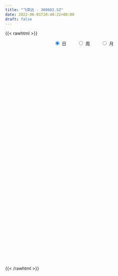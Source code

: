 ```yaml
---
title: "飞荣达 - 300602.SZ"
date: 2022-06-01T20:40:22+08:00
draft: false
---
```

{{< rawhtml >}}
    <div style="text-align: center">
        <label style="padding: 1rem;"><input style="margin-right: .5rem" type="radio" name="period" value="D" checked onclick="period_change(this)">日</label>
        <label style="padding: 1rem;"><input style="margin-right: .5rem" type="radio" name="period" value="W" onclick="period_change(this)">周</label>
        <label style="padding: 1rem;"><input style="margin-right: .5rem" type="radio" name="period" value="M" onclick="period_change(this)">月</label>
    </div>
    <div id="chart" style="height: 700px;"></div> 
    <script type="text/javascript">
        const D_v = [12163.83,15510.49,22374.39,21288.32,33472.02,22923.24,22531.49,23385.11,18857.16,24787.33,37560.45,29667.14,22875.44,29923.72,59036.32,107411.17,65971.83,49199.01,72402.9,63820.44,48132.73,58346.13,87713.61,74570.24,46627.33,47233.29,76511.9,68274.96,42152.0,29734.47,90235.53,52325.11,74909.91,71737.32,53692.53,89454.6,82999.44,70128.12,82932.8,76671.64,128337.2,69859.9,76411.61,77057.79,57858.09,58613.26,51332.08,49808.09,46899.88,45793.36,72059.13,73752.26,43437.01,44076.06,39594.69,49954.55,60777.17,39589.31,30119.14,132552.36,89344.09,71172.33,39719.49,59472.96,33284.31,30142.09,36192.27,33086.0,31376.14,27075.2,25172.56,51063.96,29864.08,27762.5,34712.27,28074.36,21659.79,16288.5,14810.62,25580.53,13539.36,19144.37,13453.94,22384.91,13872.18,12338.12,17317.07,16930.58,27273.68,17612.4,14999.75,13602.97,10582.17,10023.37,10838.29,8033.78,12469.64,11478.07,11330.23,14970.33,13919.63,13169.56,22792.06,17241.86,15470.06,14374.8,11474.23,23122.12,51324.54,52476.03,23750.39,34513.35,41014.98,35921.15,49503.62,35899.51,52638.27,62719.11,38860.93,50405.58,44027.87,45712.2,43504.07,49968.83,39463.47,58559.76,34672.0,41213.91,36116.51,36429.72,207423.02,483870.53,326930.86,217913.44,207919.31,121779.45,133017.97,72954.19,84678.48,87114.44,62141.41,48790.61,64713.52,87487.28,60130.18,98738.42,79768.82,63353.07,43526.27,67516.12,50343.92,30957.99,50880.41,44672.25,42493.52,32824.84,35396.21,22543.87,30956.36,69146.31,42294.83,38279.16,65878.35,33886.72,34530.91,45477.94,78256.29,38583.23,41018.15,22344.85,34333.88,23314.13,19759.82,22991.16,18315.34,26992.33,23897.97,19485.38,17350.42,15538.01,22890.79,26467.89,27438.45,25543.7,28009.68,49132.42,25856.28,29252.92,29533.15,20308.47,37035.63,22316.44,36026.1,33224.35,36959.47,25320.56,36049.79,33724.3,65488.84,42618.13,40450.64,28418.69,19964.38,23964.46,25752.86,22490.53,31458.15,21230.19,28283.71,22701.66,20971.42,24684.22,32926.93,38205.12,37173.81,65727.61,43337.62,29553.57,23477.74,26417.92,27205.21,26560.01,31064.36,39959.81,35935.37,61225.01,68766.11,61758.37,41785.37,53534.06,47735.64,45930.68,33247.16,46363.21,61539.28,42812.09,38380.18,44879.07,36545.09,58052.0,46374.6,53485.02,97768.26,125027.1,52988.34,70262.7,68399.06,42112.52,82853.47,69640.24]
const D_histogram = [0.0,-0.0076325926,-0.0056428051,0.0124719561,0.0454335693,0.0604317263,0.0797819294,0.0994766934,0.0874511109,0.0789492709,0.0729217834,0.0807202958,0.0780847657,0.056106035,0.0945034287,0.1385208584,0.1827994575,0.1791934171,0.2098106693,0.2323536149,0.22195918,0.187130177,0.1945448905,0.2097361026,0.1895983189,0.1243279926,0.1098506925,0.0670912486,-0.0040698216,-0.049087696,-0.0139827723,-0.0044953095,0.0382263,0.0809446436,0.1091117286,0.1813163047,0.2277847862,0.2845233853,0.2528170185,0.1310230478,0.2179496405,0.2264281276,0.2422122276,0.2560904517,0.1870526521,0.079448266,-0.0551654846,-0.1369844625,-0.1485643898,-0.1706955612,-0.1072697632,-0.1017889383,-0.0790753788,-0.0784799604,-0.1056399917,-0.1817172375,-0.2687363412,-0.3000035023,-0.3118725268,-0.1960165424,-0.1397486917,-0.1994036869,-0.2592121044,-0.2075387794,-0.2145856104,-0.1943991199,-0.1596729753,-0.1740878528,-0.2066637584,-0.2190878079,-0.2196449596,-0.3028554303,-0.3485797845,-0.3791043168,-0.3268000863,-0.2373409555,-0.1542695659,-0.0913303729,-0.0600552826,-0.0463001926,-0.0537144858,-0.0745244193,-0.0750281379,-0.1200428017,-0.1577757102,-0.1822251651,-0.1851646201,-0.2123365037,-0.1621673684,-0.16214739,-0.188085999,-0.191492272,-0.1571863421,-0.122381254,-0.1194413903,-0.0884926655,-0.0280075104,0.0191656613,0.0586694448,0.1186032267,0.1662319815,0.2058252359,0.2646407519,0.2711912522,0.2593378047,0.2136432309,0.1614096764,0.1782855064,0.2786682334,0.3431693098,0.3708062311,0.3992087409,0.3905926077,0.3832242275,0.3831706748,0.3651333925,0.3569974172,0.3789309334,0.3621766056,0.2880411171,0.2411586337,0.179442452,0.1278476667,0.1073462522,0.0841892553,0.094851373,0.0850922404,0.0781673505,0.0457621686,0.016849811,0.292185114,0.3940348549,0.4147333514,0.2644748314,-0.014380175,-0.1856021066,-0.2416723526,-0.3088696604,-0.352011206,-0.3495696145,-0.3695809558,-0.3781614476,-0.3954963635,-0.343756105,-0.2883021071,-0.1727816968,-0.0578217977,-0.0256890131,-0.0381620895,0.012130489,-0.0202397353,-0.0254589986,-0.0158816435,-0.0281283965,-0.0878095109,-0.1655965494,-0.2177298687,-0.2377912359,-0.2387096071,-0.1536469958,-0.1438847216,-0.1272580378,-0.0539417654,-0.0196515801,-0.0332729539,-0.1208068388,-0.2746925285,-0.3051199456,-0.3637274756,-0.3933386076,-0.4246627787,-0.4072256211,-0.3662316854,-0.3347614303,-0.2693038626,-0.2479026122,-0.2533955235,-0.2589252711,-0.2182875442,-0.1675764832,-0.1338878976,-0.1110531701,-0.0672474035,-0.0379675616,0.0298989514,0.0487637681,0.0913365711,0.1048476879,0.1017489653,0.0849791675,0.0424570746,0.0063479046,-0.0493904009,-0.0978048108,-0.1267425085,-0.1263505072,-0.0977351403,-0.1152485316,-0.1821917852,-0.1855711082,-0.1395752142,-0.0800411908,-0.0245328214,0.0166639478,0.064561846,0.072520364,0.0663503446,0.0674514642,0.0473714695,0.0692052341,0.0738877783,0.072511811,0.062778111,0.0303041727,0.0088228975,-0.0614601355,-0.0672474727,-0.0908657558,-0.0840097911,-0.0824717962,-0.0452308813,-0.0263899825,-0.0149039674,-0.0328467097,-0.0548176652,-0.1329199233,-0.1952200989,-0.1800873473,-0.1710489797,-0.1167748037,-0.0590628702,-0.0301667278,0.0021965666,0.0509858768,0.1035678123,0.1491526415,0.1812404726,0.2002207594,0.2216595258,0.2532209834,0.2774083226,0.3020934404,0.3487205249,0.303114897,0.2722370608,0.2343577338,0.1948179095,0.1756495069,0.1883611379,0.2078335224]
const D_fast = [0.0,-0.0095407407,-0.0089616545,0.0122710957,0.0565911012,0.0866971898,0.1259928753,0.1705568126,0.1803940079,0.1916294855,0.2038324439,0.2318110303,0.2486966915,0.2407444696,0.3027677205,0.3814153648,0.4713938283,0.5125861422,0.5956560616,0.676287411,0.7213827711,0.7333363124,0.7893872485,0.8570124862,0.8842742823,0.8500859541,0.8630713271,0.8370846954,0.7649061697,0.7076163714,0.739225602,0.7475892374,0.799867422,0.8628219264,0.9182669436,1.0358005958,1.1392152739,1.2670847194,1.2985826072,1.2095443984,1.3509584013,1.4160439203,1.4923810771,1.5702819142,1.5480072776,1.460264958,1.3118598363,1.1957947428,1.147073718,1.0822686563,1.1188770135,1.0989106038,1.1018553187,1.0828307469,1.0292607178,0.9077541625,0.7535509735,0.6472829369,0.5574457807,0.6242976295,0.6456283072,0.5361223903,0.4115109467,0.4112995769,0.3506063433,0.3221930538,0.3170009546,0.2590641138,0.1748222686,0.1076262672,0.0521578756,-0.1067664526,-0.239635753,-0.3649363645,-0.3943321556,-0.3642082636,-0.3197042655,-0.2795976657,-0.2633363961,-0.2611563542,-0.2819992689,-0.3214403072,-0.3407010603,-0.4157264245,-0.4929032606,-0.5629090067,-0.6121396168,-0.6923956263,-0.6827683331,-0.7232852021,-0.7962453109,-0.8475246519,-0.8525153076,-0.8483055329,-0.8752260168,-0.8664004583,-0.8129171808,-0.7609525939,-0.7067814491,-0.6171968605,-0.5280101104,-0.436960547,-0.311984843,-0.2376365297,-0.1846555261,-0.1769392921,-0.1888204275,-0.1273732209,0.0426765645,0.1929699683,0.3133084474,0.4415131425,0.5305451612,0.6189828378,0.7147219539,0.7879680197,0.8690813986,0.9857476483,1.0595374718,1.0574122626,1.0708194376,1.0539638689,1.0343310003,1.0406661488,1.0385564658,1.0729314267,1.0844453543,1.097062302,1.0760976621,1.0513977573,1.3997793389,1.6001377935,1.7245196279,1.6403798157,1.3579297655,1.1403073072,1.0238189732,0.8794042502,0.7482599032,0.6633090911,0.5509025107,0.4477816571,0.3315726503,0.2973738826,0.2807523536,0.3530773398,0.4535817894,0.4792923207,0.457278722,0.5106039227,0.4731737646,0.4615897516,0.4671966959,0.4479178438,0.3662843517,0.2470981758,0.1405323893,0.0610232131,0.0004274401,0.0470783025,0.0208693963,0.0056815707,0.0655124017,0.094889692,0.0729500797,-0.0447855149,-0.2673443367,-0.3740517403,-0.5235911392,-0.6515369231,-0.7890267888,-0.8733960365,-0.9239600221,-0.9761801245,-0.9780485225,-1.0186229252,-1.0874647173,-1.1577257827,-1.1716599419,-1.1628430017,-1.1626263905,-1.1675549555,-1.1405610398,-1.1207730882,-1.0454318375,-1.0143760787,-0.9489691329,-0.9092460941,-0.8869075755,-0.8824325814,-0.9143404056,-0.9488625994,-1.0169485051,-1.0898141178,-1.1504374426,-1.1816330682,-1.1774514862,-1.2237770105,-1.3362682103,-1.3860403104,-1.37493822,-1.3354144942,-1.2860393302,-1.240676574,-1.1766382144,-1.1505496053,-1.1401320387,-1.1221680529,-1.1304051803,-1.0912701071,-1.0681156184,-1.0513636329,-1.0454028052,-1.0703007003,-1.0895762511,-1.175224318,-1.1978235234,-1.2441582454,-1.2583047285,-1.2773846827,-1.251451488,-1.239208085,-1.2314480616,-1.2576024814,-1.2932778532,-1.4046100921,-1.5157152924,-1.5456043777,-1.579328255,-1.5542477799,-1.511301564,-1.4899471035,-1.4570346675,-1.3954988881,-1.3170249995,-1.2341520099,-1.1567540607,-1.0877185841,-1.0108649362,-0.9159982328,-0.8224588129,-0.722250335,-0.5884431193,-0.5582700229,-0.5210885939,-0.5003784874,-0.4912138344,-0.4664698603,-0.4066679448,-0.3352371797]
const D_slow = [0.0,-0.0019081481,-0.0033188494,-0.0002008604,0.0111575319,0.0262654635,0.0462109458,0.0710801192,0.0929428969,0.1126802147,0.1309106605,0.1510907345,0.1706119259,0.1846384346,0.2082642918,0.2428945064,0.2885943708,0.333392725,0.3858453924,0.4439337961,0.4994235911,0.5462061353,0.594842358,0.6472763836,0.6946759634,0.7257579615,0.7532206346,0.7699934468,0.7689759914,0.7567040674,0.7532083743,0.7520845469,0.7616411219,0.7818772828,0.809155215,0.8544842912,0.9114304877,0.982561334,1.0457655887,1.0785213506,1.1330087607,1.1896157927,1.2501688495,1.3141914625,1.3609546255,1.380816692,1.3670253209,1.3327792052,1.2956381078,1.2529642175,1.2261467767,1.2006995421,1.1809306974,1.1613107073,1.1349007094,1.0894714,1.0222873147,0.9472864392,0.8693183075,0.8203141719,0.7853769989,0.7355260772,0.6707230511,0.6188383563,0.5651919537,0.5165921737,0.4766739299,0.4331519667,0.3814860271,0.3267140751,0.2718028352,0.1960889776,0.1089440315,0.0141679523,-0.0675320693,-0.1268673081,-0.1654346996,-0.1882672928,-0.2032811135,-0.2148561616,-0.2282847831,-0.2469158879,-0.2656729224,-0.2956836228,-0.3351275504,-0.3806838416,-0.4269749967,-0.4800591226,-0.5206009647,-0.5611378122,-0.6081593119,-0.6560323799,-0.6953289655,-0.7259242789,-0.7557846265,-0.7779077929,-0.7849096705,-0.7801182551,-0.7654508939,-0.7358000873,-0.6942420919,-0.6427857829,-0.5766255949,-0.5088277819,-0.4439933307,-0.390582523,-0.3502301039,-0.3056587273,-0.2359916689,-0.1501993415,-0.0574977837,0.0423044015,0.1399525535,0.2357586103,0.331551279,0.4228346272,0.5120839815,0.6068167148,0.6973608662,0.7693711455,0.8296608039,0.8745214169,0.9064833336,0.9333198966,0.9543672105,0.9780800537,0.9993531138,1.0188949515,1.0303354936,1.0345479463,1.1075942248,1.2061029386,1.3097862764,1.3759049843,1.3723099405,1.3259094139,1.2654913257,1.1882739106,1.1002711091,1.0128787055,0.9204834666,0.8259431047,0.7270690138,0.6411299875,0.5690544608,0.5258590366,0.5114035871,0.5049813338,0.4954408115,0.4984734337,0.4934134999,0.4870487502,0.4830783394,0.4760462402,0.4540938625,0.4126947252,0.358262258,0.298814449,0.2391370472,0.2007252983,0.1647541179,0.1329396084,0.1194541671,0.1145412721,0.1062230336,0.0760213239,0.0073481918,-0.0689317946,-0.1598636635,-0.2581983154,-0.3643640101,-0.4661704154,-0.5577283367,-0.6414186943,-0.7087446599,-0.770720313,-0.8340691938,-0.8988005116,-0.9533723977,-0.9952665185,-1.0287384929,-1.0565017854,-1.0733136363,-1.0828055267,-1.0753307888,-1.0631398468,-1.040305704,-1.0140937821,-0.9886565407,-0.9674117489,-0.9567974802,-0.9552105041,-0.9675581043,-0.992009307,-1.0236949341,-1.0552825609,-1.079716346,-1.1085284789,-1.1540764252,-1.2004692022,-1.2353630058,-1.2553733035,-1.2615065088,-1.2573405219,-1.2412000604,-1.2230699694,-1.2064823832,-1.1896195172,-1.1777766498,-1.1604753413,-1.1420033967,-1.1238754439,-1.1081809162,-1.100604873,-1.0983991486,-1.1137641825,-1.1305760507,-1.1532924896,-1.1742949374,-1.1949128865,-1.2062206068,-1.2128181024,-1.2165440943,-1.2247557717,-1.238460188,-1.2716901688,-1.3204951935,-1.3655170304,-1.4082792753,-1.4374729762,-1.4522386938,-1.4597803757,-1.4592312341,-1.4464847649,-1.4205928118,-1.3833046514,-1.3379945333,-1.2879393434,-1.232524462,-1.1692192161,-1.0998671355,-1.0243437754,-0.9371636442,-0.8613849199,-0.7933256547,-0.7347362213,-0.6860317439,-0.6421193672,-0.5950290827,-0.5430707021]
const D_data = [['2021-05-21', 14.4214, 14.3018, 14.2918, 14.5609],['2021-05-24', 14.2619, 14.1822, 14.0725, 14.3416],['2021-05-25', 14.1323, 14.2818, 14.0725, 14.3616],['2021-05-26', 14.3217, 14.541, 14.2818, 14.7303],['2021-05-27', 14.5011, 14.8898, 14.4612, 15.1788],['2021-05-28', 14.9895, 14.84, 14.7403, 15.0891],['2021-05-31', 14.84, 15.0493, 14.84, 15.2087],['2021-06-01', 15.07, 15.24, 14.83, 15.31],['2021-06-02', 15.15, 14.95, 14.92, 15.29],['2021-06-03', 14.95, 15.02, 14.95, 15.47],['2021-06-04', 15.18, 15.09, 14.93, 15.36],['2021-06-07', 15.08, 15.35, 15.02, 15.38],['2021-06-08', 15.32, 15.32, 15.22, 15.48],['2021-06-09', 15.39, 15.09, 14.97, 15.39],['2021-06-10', 15.14, 15.98, 15.1, 16.0],['2021-06-11', 16.0, 16.4, 15.72, 17.35],['2021-06-15', 16.48, 16.81, 16.25, 17.05],['2021-06-16', 16.77, 16.51, 16.42, 17.13],['2021-06-17', 16.72, 17.22, 16.71, 17.27],['2021-06-18', 17.0, 17.5, 16.85, 17.58],['2021-06-21', 17.3, 17.37, 17.12, 17.7],['2021-06-22', 17.42, 17.18, 17.14, 18.13],['2021-06-23', 17.05, 17.87, 16.55, 18.08],['2021-06-24', 17.7, 18.28, 17.48, 18.58],['2021-06-25', 18.03, 18.08, 18.03, 18.67],['2021-06-28', 18.3, 17.51, 17.43, 18.3],['2021-06-29', 17.7, 18.13, 17.7, 18.87],['2021-06-30', 17.81, 17.8, 17.61, 18.47],['2021-07-01', 17.75, 17.27, 17.19, 17.9],['2021-07-02', 17.4, 17.37, 17.15, 17.6],['2021-07-05', 17.35, 18.43, 17.25, 18.73],['2021-07-06', 18.51, 18.33, 17.92, 18.56],['2021-07-07', 18.37, 19.01, 18.07, 19.3],['2021-07-08', 18.86, 19.4, 18.86, 19.47],['2021-07-09', 19.3, 19.6, 18.94, 19.75],['2021-07-12', 19.5, 20.66, 19.33, 21.0],['2021-07-13', 20.58, 20.95, 20.2, 21.47],['2021-07-14', 20.81, 21.7, 20.39, 22.0],['2021-07-15', 20.83, 21.02, 20.29, 21.69],['2021-07-16', 20.78, 19.78, 19.75, 21.05],['2021-07-19', 19.72, 22.6, 19.2, 23.26],['2021-07-20', 22.41, 22.22, 21.83, 22.46],['2021-07-21', 22.08, 22.74, 22.02, 23.18],['2021-07-22', 22.79, 23.18, 22.55, 23.54],['2021-07-23', 23.18, 22.36, 22.11, 23.53],['2021-07-26', 22.11, 21.7, 20.88, 22.58],['2021-07-27', 21.7, 20.91, 20.91, 22.25],['2021-07-28', 20.49, 21.1, 19.45, 21.22],['2021-07-29', 21.28, 21.8, 21.28, 22.36],['2021-07-30', 21.4, 21.63, 21.4, 22.26],['2021-08-02', 21.6, 22.88, 21.26, 23.0],['2021-08-03', 23.27, 22.43, 22.2, 23.98],['2021-08-04', 22.4, 22.82, 22.02, 22.97],['2021-08-05', 22.66, 22.71, 22.5, 23.5],['2021-08-06', 22.71, 22.38, 21.93, 22.71],['2021-08-09', 22.27, 21.53, 21.45, 22.54],['2021-08-10', 21.63, 20.92, 20.64, 21.81],['2021-08-11', 20.89, 21.21, 20.5, 21.33],['2021-08-12', 21.31, 21.22, 20.92, 21.74],['2021-08-13', 21.0, 23.02, 20.7, 24.98],['2021-08-16', 22.7, 22.72, 22.33, 23.95],['2021-08-17', 22.57, 21.23, 21.19, 22.72],['2021-08-18', 21.49, 20.82, 20.64, 21.55],['2021-08-19', 20.6, 22.1, 20.58, 22.5],['2021-08-20', 21.98, 21.4, 21.3, 22.08],['2021-08-23', 21.41, 21.69, 21.22, 21.87],['2021-08-24', 21.75, 21.95, 21.39, 22.39],['2021-08-25', 21.9, 21.32, 21.2, 22.15],['2021-08-26', 21.48, 20.87, 20.76, 21.55],['2021-08-27', 20.74, 20.88, 20.68, 21.19],['2021-08-30', 20.63, 20.86, 20.16, 21.18],['2021-08-31', 20.71, 19.42, 19.26, 20.9],['2021-09-01', 19.42, 19.3, 18.88, 19.72],['2021-09-02', 19.3, 19.0, 18.74, 19.3],['2021-09-03', 19.07, 19.81, 19.04, 20.49],['2021-09-06', 19.91, 20.42, 19.5, 20.58],['2021-09-07', 20.42, 20.63, 20.32, 20.96],['2021-09-08', 20.79, 20.65, 20.24, 20.79],['2021-09-09', 20.71, 20.42, 20.25, 20.75],['2021-09-10', 20.28, 20.25, 19.77, 20.62],['2021-09-13', 20.07, 19.93, 19.75, 20.32],['2021-09-14', 19.82, 19.6, 19.59, 20.49],['2021-09-15', 19.6, 19.7, 19.29, 19.96],['2021-09-16', 19.98, 18.9, 18.86, 19.98],['2021-09-17', 18.92, 18.61, 18.27, 19.08],['2021-09-22', 18.39, 18.42, 18.32, 18.95],['2021-09-23', 18.33, 18.41, 18.25, 18.69],['2021-09-24', 18.41, 17.8, 17.78, 18.58],['2021-09-27', 18.0, 18.61, 18.0, 19.13],['2021-09-28', 18.58, 17.91, 17.84, 18.58],['2021-09-29', 17.91, 17.29, 17.26, 18.0],['2021-09-30', 17.5, 17.25, 17.2, 17.6],['2021-10-08', 17.63, 17.57, 17.52, 18.07],['2021-10-11', 17.68, 17.55, 17.49, 17.79],['2021-10-12', 17.6, 17.05, 16.92, 17.6],['2021-10-13', 17.05, 17.3, 16.95, 17.48],['2021-10-14', 17.36, 17.76, 17.23, 18.38],['2021-10-15', 18.0, 17.77, 17.5, 18.0],['2021-10-18', 17.7, 17.83, 17.26, 17.83],['2021-10-19', 17.83, 18.32, 17.8, 18.51],['2021-10-20', 18.26, 18.47, 18.0, 18.72],['2021-10-21', 18.47, 18.66, 18.21, 19.0],['2021-10-22', 18.55, 19.27, 18.34, 19.3],['2021-10-25', 19.3, 18.93, 18.62, 19.37],['2021-10-26', 18.86, 18.83, 18.71, 19.15],['2021-10-27', 18.81, 18.38, 18.25, 18.83],['2021-10-28', 18.38, 18.13, 18.03, 18.64],['2021-10-29', 18.26, 18.99, 18.25, 19.09],['2021-11-01', 18.98, 20.5, 18.75, 20.95],['2021-11-02', 20.11, 20.72, 20.11, 21.2],['2021-11-03', 20.6, 20.78, 20.44, 21.09],['2021-11-04', 20.77, 21.25, 20.77, 21.38],['2021-11-05', 21.25, 21.17, 20.99, 21.75],['2021-11-08', 21.06, 21.48, 21.06, 21.65],['2021-11-09', 21.59, 21.9, 21.5, 22.05],['2021-11-10', 22.0, 21.98, 21.73, 22.25],['2021-11-11', 21.98, 22.39, 21.89, 22.96],['2021-11-12', 22.44, 23.18, 22.38, 23.45],['2021-11-15', 23.37, 23.1, 22.7, 23.41],['2021-11-16', 23.16, 22.5, 22.37, 23.29],['2021-11-17', 22.46, 22.84, 22.31, 22.88],['2021-11-18', 23.01, 22.65, 22.64, 23.63],['2021-11-19', 22.65, 22.72, 22.61, 23.3],['2021-11-22', 22.83, 23.14, 22.69, 23.39],['2021-11-23', 23.23, 23.2, 23.01, 23.57],['2021-11-24', 23.18, 23.8, 23.04, 24.13],['2021-11-25', 23.73, 23.76, 23.55, 23.99],['2021-11-26', 23.74, 23.96, 23.45, 24.34],['2021-11-29', 23.45, 23.73, 23.3, 23.88],['2021-11-30', 23.86, 23.78, 23.65, 24.34],['2021-12-01', 28.54, 28.54, 28.03, 28.54],['2021-12-02', 28.8, 27.83, 27.0, 31.43],['2021-12-03', 27.33, 27.65, 25.99, 29.8],['2021-12-06', 27.1, 25.62, 25.58, 27.31],['2021-12-07', 25.91, 23.14, 23.06, 26.19],['2021-12-08', 23.1, 23.38, 22.94, 23.97],['2021-12-09', 23.57, 24.22, 23.15, 24.77],['2021-12-10', 23.85, 23.7, 23.68, 24.56],['2021-12-13', 23.52, 23.6, 22.76, 23.77],['2021-12-14', 23.37, 23.93, 23.14, 24.35],['2021-12-15', 23.69, 23.45, 23.4, 24.08],['2021-12-16', 23.4, 23.34, 23.13, 23.78],['2021-12-17', 23.22, 22.96, 22.67, 23.26],['2021-12-20', 22.97, 23.72, 22.75, 23.9],['2021-12-21', 23.5, 23.89, 23.13, 24.19],['2021-12-22', 23.7, 25.0, 23.7, 25.5],['2021-12-23', 25.32, 25.6, 24.78, 26.03],['2021-12-24', 25.75, 25.0, 24.81, 25.97],['2021-12-27', 24.8, 24.54, 24.4, 25.35],['2021-12-28', 24.76, 25.49, 24.68, 26.13],['2021-12-29', 25.38, 24.57, 24.45, 25.61],['2021-12-30', 24.57, 24.86, 24.45, 25.2],['2021-12-31', 24.73, 25.11, 24.53, 25.5],['2022-01-04', 25.03, 24.88, 24.33, 25.11],['2022-01-05', 24.92, 24.11, 23.76, 24.92],['2022-01-06', 24.3, 23.47, 23.35, 24.3],['2022-01-07', 23.61, 23.34, 23.18, 23.92],['2022-01-10', 23.28, 23.41, 22.95, 23.76],['2022-01-11', 23.58, 23.44, 23.24, 24.18],['2022-01-12', 23.44, 24.62, 23.44, 25.5],['2022-01-13', 24.7, 23.84, 23.76, 24.7],['2022-01-14', 23.84, 23.91, 23.5, 24.34],['2022-01-17', 23.84, 24.81, 23.6, 25.21],['2022-01-18', 24.75, 24.6, 24.4, 25.09],['2022-01-19', 24.4, 24.05, 23.91, 24.74],['2022-01-20', 24.2, 22.8, 22.5, 24.3],['2022-01-21', 21.26, 21.16, 21.0, 22.31],['2022-01-24', 21.1, 21.97, 20.87, 22.45],['2022-01-25', 21.9, 21.09, 21.03, 22.7],['2022-01-26', 21.13, 20.88, 20.6, 21.53],['2022-01-27', 20.99, 20.32, 20.18, 21.13],['2022-01-28', 20.9, 20.5, 20.21, 21.02],['2022-02-07', 21.0, 20.57, 20.42, 21.12],['2022-02-08', 20.94, 20.28, 19.96, 20.94],['2022-02-09', 20.23, 20.63, 20.0, 20.75],['2022-02-10', 20.63, 20.0, 19.9, 20.65],['2022-02-11', 20.0, 19.39, 19.24, 20.16],['2022-02-14', 19.0, 19.03, 18.83, 19.55],['2022-02-15', 19.03, 19.38, 19.02, 19.79],['2022-02-16', 19.42, 19.46, 19.25, 19.69],['2022-02-17', 19.54, 19.21, 19.1, 19.88],['2022-02-18', 19.08, 18.98, 18.85, 19.5],['2022-02-21', 19.2, 19.2, 18.98, 19.75],['2022-02-22', 19.2, 19.02, 18.72, 19.33],['2022-02-23', 19.01, 19.61, 18.95, 19.72],['2022-02-24', 19.61, 19.11, 18.8, 20.05],['2022-02-25', 19.4, 19.48, 19.11, 19.88],['2022-02-28', 19.46, 19.2, 19.05, 19.54],['2022-03-01', 19.2, 18.96, 18.76, 19.36],['2022-03-02', 18.9, 18.67, 18.55, 18.95],['2022-03-03', 18.69, 18.1, 18.0, 18.92],['2022-03-04', 18.05, 17.85, 17.7, 18.38],['2022-03-07', 17.83, 17.2, 17.0, 17.83],['2022-03-08', 17.32, 16.81, 16.66, 17.34],['2022-03-09', 17.0, 16.61, 15.88, 17.24],['2022-03-10', 16.99, 16.65, 16.6, 17.27],['2022-03-11', 16.31, 16.84, 16.19, 17.0],['2022-03-14', 16.68, 16.05, 16.0, 16.78],['2022-03-15', 16.39, 14.92, 14.88, 16.44],['2022-03-16', 15.28, 15.21, 14.39, 15.37],['2022-03-17', 15.25, 15.64, 15.25, 16.05],['2022-03-18', 15.71, 15.83, 15.33, 15.92],['2022-03-21', 15.82, 15.87, 15.61, 16.04],['2022-03-22', 15.86, 15.77, 15.54, 15.99],['2022-03-23', 15.78, 15.95, 15.7, 16.23],['2022-03-24', 15.88, 15.48, 15.41, 15.88],['2022-03-25', 15.5, 15.19, 15.14, 15.7],['2022-03-28', 15.3, 15.15, 14.74, 15.31],['2022-03-29', 15.15, 14.71, 14.63, 15.21],['2022-03-30', 14.8, 15.12, 14.72, 15.15],['2022-03-31', 15.02, 14.87, 14.78, 15.11],['2022-04-01', 14.72, 14.7, 14.51, 14.84],['2022-04-06', 14.7, 14.46, 14.39, 14.8],['2022-04-07', 14.62, 13.94, 13.92, 14.76],['2022-04-08', 14.04, 13.79, 13.49, 14.06],['2022-04-11', 13.81, 12.75, 12.59, 13.81],['2022-04-12', 12.89, 13.14, 12.49, 13.15],['2022-04-13', 13.0, 12.61, 12.6, 13.06],['2022-04-14', 12.82, 12.71, 12.6, 12.89],['2022-04-15', 12.76, 12.43, 12.3, 12.76],['2022-04-18', 12.49, 12.76, 12.17, 12.85],['2022-04-19', 12.78, 12.48, 12.38, 13.01],['2022-04-20', 12.55, 12.28, 12.2, 12.77],['2022-04-21', 12.28, 11.7, 11.64, 12.41],['2022-04-22', 11.69, 11.33, 11.3, 11.69],['2022-04-25', 11.17, 10.1, 10.04, 11.22],['2022-04-26', 10.1, 9.6, 9.58, 10.45],['2022-04-27', 9.59, 10.1, 9.3, 10.12],['2022-04-28', 9.91, 9.75, 9.61, 10.09],['2022-04-29', 9.93, 10.17, 9.72, 10.26],['2022-05-05', 10.22, 10.24, 9.99, 10.48],['2022-05-06', 10.03, 9.87, 9.76, 10.08],['2022-05-09', 9.92, 9.86, 9.82, 10.27],['2022-05-10', 9.89, 10.1, 9.68, 10.2],['2022-05-11', 10.19, 10.28, 10.01, 10.69],['2022-05-12', 10.17, 10.36, 10.17, 10.53],['2022-05-13', 10.38, 10.34, 10.15, 10.5],['2022-05-16', 10.54, 10.28, 10.21, 10.73],['2022-05-17', 10.28, 10.41, 10.16, 10.45],['2022-05-18', 10.5, 10.7, 10.41, 10.81],['2022-05-19', 10.65, 10.81, 10.5, 10.85],['2022-05-20', 10.81, 11.03, 10.7, 11.11],['2022-05-23', 11.02, 11.62, 11.0, 11.66],['2022-05-24', 11.63, 10.6, 10.53, 11.65],['2022-05-25', 10.45, 10.69, 10.34, 10.72],['2022-05-26', 10.67, 10.51, 10.0, 10.67],['2022-05-27', 10.62, 10.35, 10.25, 11.08],['2022-05-30', 10.49, 10.5, 10.2, 10.52],['2022-05-31', 10.46, 10.94, 10.18, 11.03],['2022-06-01', 10.9, 11.19, 10.8, 11.42]]
const W_v = [31063.27,28635.82,13206.61,9457.09,44697.37,30227.46,75031.92,57691.34,43190.27,31859.53,24466.56,34135.1,31228.38,28862.14,26290.72,46571.54,34093.49,24589.91,13098.82,13078.5,16683.84,22063.14,10171.61,8059.21,19193.34,10277.76,24992.13,14482.17,11661.94,5430.8,6530.22,29879.82,26473.47,48622.57,58541.1,44023.86,29553.43,38634.73,40796.28,32944.73,16150.02,20345.93,32624.3,51333.97,45824.23,95282.62,101457.26,83807.18,65675.0,65724.38,118543.0,434501.1,228508.4,165479.45,182045.56,163636.14,177412.26,120332.05,139951.55,133075.6,112968.09,84395.06,134370.04,124745.99,124342.76,91083.26,160668.23,137756.8,127392.0,97562.71,231295.89,137373.28,108105.81,247629.01,101305.25,155818.62,104902.76,182109.53,143328.41,199410.03,245566.26,262718.0599999999,263416.99,254189.29,219944.75,178528.53,146735.79,99161.42,144754.2,108908.51,89485.26,185676.52,250990.83,282641.84,167253.37,326348.5,497984.55,318282.87,362185.44,306793.71,310296.0,388595.3799999999,384646.28,442810.55,433498.3099999999,833446.8,878136.4,647575.4300000001,677720.1499999999,386692.98,375198.3099999999,504826.9299999999,72877.41,329101.26,376377.4400000001,216888.98,271401.55,351588.65,403080.04,502161.9,266040.61,313341.94,371829.88,352399.11,189239.53,157709.14,316946.4,291000.03,341044.52,286448.61,392853.05,460070.82,691072.6800000001,464216.01,376843.86,314147.41,197294.6,180467.21,157651.23,161268.78,150818.07,160781.65,158315.88,164917.42,285277.59,146623.12,279620.71,458075.43,462035.65,277186.11,518742.17,529702.26,735059.53,334920.47,244906.91,268488.62,219192.79,225276.15,303639.75,239887.31,255320.19,157207.98,120086.52,69146.91,30785.85,146418.41,117934.02,268154.17,285545.24,220714.55,120198.03,168238.95,150241.91,297474.89,188316.54,196955.14,192939.3,212058.68,222966.78,192345.32,164671.72,161302.93,101015.01,71208.27,184277.8,121888.02,100943.33,101810.29,72753.79,99193.09,81449.59,68603.66,128984.42,224414.81,32053.26,137590.87,76222.09,115568.46,127121.54,248913.79,251394.18,315390.04,263906.62,342900.4,402186.6,409524.59,252446.67,272919.15,312992.53,292993.1799999999,157871.7,168575.37,106413.8,82394.76,46585.77,73488.8,10582.17,52843.15,76181.81,81683.07,203079.29,236681.66,222510.65,223877.97,1090770.6400000001,753584.3599999999,347438.46,389477.77,243224.71,155386.82,203220.53,258030.21,159594.24,111956.62,101732.49,155980.53,138446.61,167580.27,210700.6,123630.38,117871.2,108305.86,188514.46,160724.76,287068.92,93666.32,222341.92,239335.78,414445.46,194606.23]
const W_histogram = [0.0,0.037205698,0.0367348836,0.0359537626,0.102768944,0.1888722508,0.3169078339,0.4819222198,0.5185371017,0.5144195781,0.4925390275,0.5123329641,0.5196471068,0.4690890769,0.4004891056,0.3047314735,0.1891551231,0.0771292077,-0.0261704706,-0.145922848,-0.2704557718,-0.396615903,-0.4608017507,-0.4693796116,-0.4088072348,-0.4070620764,-0.4308799074,-0.4792363871,-0.4982410558,-0.4685157041,-0.3366110061,-0.2112783349,-0.0426998073,0.1402176472,0.2428376334,0.2945628024,0.3695706689,0.328810536,0.1730976342,0.0837821972,0.0522595252,0.0161888699,-0.0160473904,0.0309339903,-0.0369606506,0.0315194811,0.0217475329,-0.1044021127,-0.1715487333,-0.2532153474,-0.181482191,0.0290520057,0.0948827211,0.1344168062,0.282871976,0.3380967353,0.4353330523,0.4306776542,0.3310182102,0.2661371967,0.1803791336,0.082129373,-0.0816748076,-0.1556535625,-0.1696346946,-0.1473160046,-0.0594920445,-0.0055719244,-0.0886987485,-0.1337229949,-0.2474289745,-0.318569507,-0.4172238864,-0.3911394243,-0.3850071486,-0.3278683463,-0.3252150808,-0.2770145394,-0.2161564413,-0.1244970935,0.0236387801,0.156308627,0.234857283,0.4004559587,0.5351621671,0.4880727435,0.4400360498,0.3221725951,0.2956521093,0.1755522172,0.076205849,-0.0839834146,-0.1915984554,-0.3851826,-0.4630440909,-0.4555522184,-0.3744972369,-0.2673160157,-0.1706198913,-0.0778877384,-0.0076974522,0.0794954722,0.2077823974,0.3020419003,0.3216084082,0.5425993909,0.9093862448,0.9526402913,1.2906995677,1.3725641438,1.4069762026,1.2241932853,0.9767922377,0.9730977338,0.7151873334,0.5339506202,0.35281911,0.3450941786,0.264031329,0.1127418964,-0.165102967,-0.3499673372,-0.5105584688,-0.6220836286,-0.7473726527,-0.7747125998,-0.6371332818,-0.5556761135,-0.4448350816,-0.5064657219,-0.3267382755,-0.0545762288,0.1958448818,0.381042772,0.3731909077,0.1168775493,-0.1505259086,-0.3263696445,-0.4931227841,-0.5828243931,-0.6088899173,-0.4321202953,-0.3039758947,-0.2511729896,-0.5269202956,-0.6608141536,-0.7138709266,-0.6731531694,-0.5004799921,-0.3312385245,-0.1442872799,0.2134860669,0.0414903083,-0.1438809301,-0.1501388639,-0.2234531393,-0.2250546226,-0.2822364897,-0.2809312598,-0.3320785365,-0.498530596,-0.513047128,-0.6040381958,-0.6401443965,-0.5608957813,-0.4910868198,-0.4787147221,-0.6278318121,-0.613871983,-0.5682710173,-0.5560786867,-0.533673979,-0.4577609649,-0.4040361084,-0.4227200928,-0.4492289877,-0.3605618525,-0.2455037749,-0.1308316183,-0.0443740628,-0.1422181941,-0.2890713979,-0.2731950289,-0.1529925719,-0.0522189235,0.0649282922,0.0550186801,0.0421923151,0.0325684734,0.0520898711,0.0970140239,0.1311098875,0.2205714622,0.0953061602,0.0186232051,0.0278817432,0.0166846289,0.0625403799,0.1232171343,0.2573685177,0.4165516335,0.5489449218,0.5740306474,0.716858636,0.7935378383,0.9760903721,1.001971379,1.0204634299,1.0240090568,0.8714388432,0.6972294726,0.4819005987,0.3473530355,0.1369584098,-0.0572899461,-0.2145121453,-0.2842749351,-0.3025729804,-0.2040021191,-0.1504778182,0.0293407614,0.2679758848,0.3727260299,0.4957089992,0.7788964342,0.6583095574,0.4943204079,0.488010586,0.4565815172,0.2900379053,0.1962098849,-0.0594446375,-0.2696126399,-0.4683566659,-0.6037820303,-0.6329710474,-0.7285319986,-0.8194567058,-0.9008413742,-0.946314477,-0.9551656392,-0.9652252892,-1.0020330574,-1.0348000753,-1.0647872691,-1.0341500884,-0.9156241373,-0.7320977553,-0.6032127192,-0.4169544939]
const W_fast = [0.0,0.0465071225,0.0552200291,0.0634273487,0.1559347661,0.2892561356,0.4965186772,0.782013618,0.9482627754,1.0727501463,1.1740043525,1.3218815301,1.4591074495,1.5258216889,1.557343994,1.5377692302,1.4694816606,1.3767380472,1.2668957512,1.1106626618,0.9185157951,0.6932016881,0.5138154027,0.3878926389,0.346263207,0.2462428463,0.1147050384,-0.053460538,-0.1970254707,-0.284429045,-0.2366770985,-0.1641640111,-0.0062604353,0.211711431,0.3750408256,0.5004066952,0.6678072289,0.70924973,0.5968112367,0.528441349,0.5099835583,0.4779601205,0.4417120126,0.4964268909,0.4192920874,0.4956520893,0.4913170243,0.3390668506,0.2290330467,0.0840625958,0.1104252044,0.3282224025,0.4177737982,0.4909120848,0.7100852486,0.8498341918,1.0559037718,1.1589177873,1.1420128959,1.1436661815,1.1030029019,1.0252854844,0.841062602,0.7281704565,0.6717806507,0.6572703395,0.7302212885,0.7827484276,0.6774469163,0.5989919212,0.423428698,0.2726457887,0.0696854377,-0.0020149563,-0.0921344677,-0.116962752,-0.1956132568,-0.2166663501,-0.2098473623,-0.149312288,0.0047332807,0.1764802843,0.313743261,0.5794559265,0.8479526766,0.9228814389,0.9848537577,0.9475334518,0.9949259933,0.9187141555,0.8384192495,0.6572341322,0.5017194776,0.211839683,0.0182171694,-0.0881790127,-0.1007483404,-0.0603961232,-0.0063549715,0.0669052467,0.1351711698,0.2422379623,0.4224704868,0.5922404649,0.6922090748,1.0488499052,1.6429833203,1.9243974396,2.5851316079,3.01013722,3.3962933295,3.5195587335,3.5163557453,3.7559356749,3.6768221078,3.6290730497,3.536146317,3.6146949302,3.5996399128,3.4765359544,3.1574153493,2.8850591447,2.5968283959,2.3297823289,2.0176501416,1.7966320446,1.7749280421,1.7174661821,1.7170984436,1.5288513728,1.6268942503,1.8854122399,2.1847945708,2.4652531541,2.5506990167,2.3236050457,2.0185701106,1.7611339636,1.471100128,1.2356924206,1.0574044172,1.1261439653,1.1782943922,1.1683040499,0.76082667,0.4617292736,0.230204769,0.1026342339,0.1501874131,0.2366192496,0.3874986742,0.7986435377,0.6370203563,0.4156788852,0.3718862355,0.2427086753,0.1848435364,0.0571025468,-0.0118250382,-0.1459919491,-0.4370766576,-0.5798549716,-0.8218555883,-1.0179978881,-1.0789732183,-1.1319359617,-1.2392425446,-1.5453175876,-1.6848257543,-1.7812925429,-1.9081198839,-2.0191336709,-2.0576608982,-2.1049450688,-2.2293090763,-2.3681252181,-2.3695985461,-2.3159164122,-2.2339521602,-2.1585881204,-2.2919868002,-2.5111078535,-2.5635302417,-2.4815759277,-2.3938570102,-2.2604777214,-2.2566326635,-2.2589109497,-2.260392673,-2.2278488076,-2.1586711488,-2.0917978133,-1.9471933731,-2.0486321351,-2.1206592889,-2.104430315,-2.111456272,-2.0499654261,-1.9584843881,-1.7599908753,-1.496669851,-1.2270403323,-1.0584469449,-0.7364042972,-0.4613406354,-0.0347655086,0.2416083431,0.5152162514,0.7747641426,0.8400536397,0.8401516373,0.745297913,0.6975886087,0.5214335855,0.312862743,0.1020125076,-0.038819016,-0.1327603064,-0.0851899749,-0.0692851286,0.1178686414,0.4234977359,0.6214293885,0.8683396076,1.3462511512,1.3902416638,1.3498326162,1.4655254408,1.5482417514,1.4542076158,1.4094320666,1.1389163849,0.8613452224,0.54551203,0.259141158,0.0717093791,-0.2059845717,-0.5017734555,-0.8083684674,-1.0904201894,-1.3380627615,-1.5894287337,-1.8767447663,-2.1682118031,-2.4643958142,-2.6922961555,-2.8026762388,-2.8021742956,-2.8240924393,-2.7420728375]
const W_slow = [0.0,0.0093014245,0.0184851454,0.0274735861,0.0531658221,0.1003838848,0.1796108433,0.3000913982,0.4297256736,0.5583305682,0.681465325,0.809548566,0.9394603427,1.056732612,1.1568548884,1.2330377567,1.2803265375,1.2996088394,1.2930662218,1.2565855098,1.1889715669,1.0898175911,0.9746171534,0.8572722505,0.7550704418,0.6533049227,0.5455849459,0.4257758491,0.3012155851,0.1840866591,0.0999339076,0.0471143239,0.036439372,0.0714937838,0.1322031922,0.2058438928,0.29823656,0.380439194,0.4237136025,0.4446591518,0.4577240331,0.4617712506,0.457759403,0.4654929006,0.456252738,0.4641326082,0.4695694915,0.4434689633,0.40058178,0.3372779431,0.2919073954,0.2991703968,0.3228910771,0.3564952786,0.4272132726,0.5117374565,0.6205707195,0.7282401331,0.8109946856,0.8775289848,0.9226237682,0.9431561115,0.9227374096,0.883824019,0.8414153453,0.8045863441,0.789713333,0.7883203519,0.7661456648,0.7327149161,0.6708576725,0.5912152957,0.4869093241,0.389124468,0.2928726809,0.2109055943,0.1296018241,0.0603481892,0.0063090789,-0.0248151945,-0.0189054994,0.0201716573,0.0788859781,0.1789999677,0.3127905095,0.4348086954,0.5448177078,0.6253608566,0.699273884,0.7431619383,0.7622134005,0.7412175468,0.693317933,0.597022283,0.4812612603,0.3673732057,0.2737488965,0.2069198925,0.1642649197,0.1447929851,0.142868622,0.1627424901,0.2146880894,0.2901985645,0.3706006666,0.5062505143,0.7335970755,0.9717571483,1.2944320402,1.6375730762,1.9893171269,2.2953654482,2.5395635076,2.7828379411,2.9616347744,3.0951224295,3.183327207,3.2696007516,3.3356085838,3.363794058,3.3225183162,3.2350264819,3.1073868647,2.9518659575,2.7650227944,2.5713446444,2.4120613239,2.2731422956,2.1619335252,2.0353170947,1.9536325258,1.9399884686,1.9889496891,2.0842103821,2.177508109,2.2067274963,2.1690960192,2.0875036081,1.964222912,1.8185168138,1.6662943344,1.5582642606,1.4822702869,1.4194770395,1.2877469656,1.1225434272,0.9440756956,0.7757874032,0.6506674052,0.5678577741,0.5317859541,0.5851574708,0.5955300479,0.5595598154,0.5220250994,0.4661618146,0.4098981589,0.3393390365,0.2691062216,0.1860865874,0.0614539384,-0.0668078436,-0.2178173925,-0.3778534916,-0.518077437,-0.6408491419,-0.7605278225,-0.9174857755,-1.0709537712,-1.2130215256,-1.3520411972,-1.485459692,-1.5998999332,-1.7009089603,-1.8065889835,-1.9188962304,-2.0090366936,-2.0704126373,-2.1031205419,-2.1142140576,-2.1497686061,-2.2220364556,-2.2903352128,-2.3285833558,-2.3416380867,-2.3254060136,-2.3116513436,-2.3011032648,-2.2929611465,-2.2799386787,-2.2556851727,-2.2229077008,-2.1677648353,-2.1439382952,-2.139282494,-2.1323120582,-2.1281409009,-2.112505806,-2.0817015224,-2.017359393,-1.9132214846,-1.7759852541,-1.6324775923,-1.4532629333,-1.2548784737,-1.0108558807,-0.7603630359,-0.5052471785,-0.2492449143,-0.0313852035,0.1429221647,0.2633973143,0.3502355732,0.3844751757,0.3701526891,0.3165246528,0.2454559191,0.169812674,0.1188121442,0.0811926896,0.08852788,0.1555218512,0.2487033586,0.3726306084,0.567354717,0.7319321064,0.8555122083,0.9775148548,1.0916602341,1.1641697104,1.2132221817,1.1983610223,1.1309578623,1.0138686959,0.8629231883,0.7046804264,0.5225474268,0.3176832504,0.0924729068,-0.1441057124,-0.3828971222,-0.6242034445,-0.8747117089,-1.1334117277,-1.399608545,-1.6581460671,-1.8870521014,-2.0700765403,-2.2208797201,-2.3251183436]
const W_data = [['2017-07-21', 9.4728, 8.572, 8.5384, 9.5444],['2017-07-28', 8.572, 9.155, 8.4394, 9.3339],['2017-08-04', 9.0792, 8.8141, 8.5868, 9.2329],['2017-08-11', 8.7404, 8.8393, 8.6541, 9.0077],['2017-08-18', 8.8814, 9.9274, 8.8814, 10.502],['2017-08-25', 10.0179, 10.7124, 9.8895, 10.8408],['2017-09-01', 10.7124, 12.0425, 10.6598, 12.1036],['2017-09-08', 12.2109, 13.6567, 11.6384, 13.9598],['2017-09-15', 13.722, 13.0485, 12.8591, 13.8588],['2017-09-22', 13.0569, 13.1117, 12.6276, 13.4273],['2017-09-29', 13.0548, 13.3116, 12.3435, 13.44],['2017-10-13', 13.5452, 14.3386, 13.1327, 14.5217],['2017-10-20', 14.2481, 14.7953, 13.6799, 15.1047],['2017-10-27', 14.6817, 14.4923, 14.3134, 15.6666],['2017-11-03', 14.5512, 14.4502, 14.4207, 15.2773],['2017-11-10', 14.5954, 14.1177, 13.4694, 14.8122],['2017-11-17', 14.0461, 13.6736, 13.3874, 14.4754],['2017-11-24', 13.3074, 13.3916, 12.8928, 14.0629],['2017-12-01', 13.381, 13.1222, 12.7918, 13.3895],['2017-12-08', 13.0654, 12.4235, 11.6216, 13.4379],['2017-12-15', 12.3919, 11.7079, 11.6932, 13.2548],['2017-12-22', 11.7374, 10.9018, 10.6072, 11.8426],['2017-12-29', 10.7587, 10.965, 10.523, 11.2596],['2018-01-05', 11.0007, 11.2217, 10.946, 11.2491],['2018-01-12', 11.2491, 11.992, 11.0807, 12.2404],['2018-01-19', 11.9752, 11.1965, 10.9713, 11.9752],['2018-01-26', 11.0723, 10.5651, 9.7864, 11.2828],['2018-02-02', 10.5988, 9.7653, 8.8435, 10.744],['2018-02-09', 9.618, 9.6096, 8.8141, 10.0284],['2018-02-14', 9.5907, 9.8958, 9.4749, 10.0558],['2018-02-23', 9.9021, 11.3122, 9.9, 11.3122],['2018-03-02', 11.3059, 11.7184, 11.1565, 11.8805],['2018-03-09', 11.7395, 12.9622, 11.7226, 12.9812],['2018-03-16', 13.078, 14.1429, 12.7349, 14.5175],['2018-03-23', 14.1029, 14.0798, 13.0485, 14.6143],['2018-03-30', 13.9998, 14.1008, 13.2379, 14.2671],['2018-04-04', 14.7743, 15.0395, 14.3113, 15.1258],['2018-04-13', 15.3194, 14.0103, 13.8462, 15.332],['2018-04-20', 13.8904, 12.2951, 12.2067, 14.2187],['2018-04-27', 12.0088, 12.6276, 12.0088, 13.3579],['2018-05-04', 12.6697, 13.1432, 12.3645, 13.2569],['2018-05-11', 13.1432, 12.9959, 12.6297, 13.3347],['2018-05-18', 13.2884, 12.9243, 11.9625, 13.9682],['2018-05-25', 13.0717, 14.0293, 12.8612, 14.6122],['2018-06-01', 14.1219, 12.5959, 12.2587, 14.6901],['2018-06-08', 12.6465, 14.3706, 12.3346, 14.5182],['2018-06-15', 14.417, 13.6371, 13.0681, 15.0746],['2018-06-22', 13.2788, 11.8413, 11.3945, 13.2788],['2018-06-29', 12.0395, 12.0057, 11.1753, 12.3303],['2018-07-06', 11.9004, 11.3018, 11.1711, 12.1744],['2018-07-13', 11.4662, 13.0681, 11.3186, 13.536],['2018-07-20', 13.0638, 15.5552, 12.8994, 17.3932],['2018-07-27', 15.4287, 14.5856, 14.5646, 16.7229],['2018-08-03', 14.8849, 14.6826, 14.4254, 15.5383],['2018-08-10', 14.965, 16.7819, 14.4718, 17.7009],['2018-08-17', 16.6428, 16.4826, 16.0189, 17.6798],['2018-08-24', 16.7566, 17.8147, 15.5974, 18.7885],['2018-08-31', 17.8274, 17.233, 16.9463, 18.8222],['2018-09-07', 17.1529, 16.1749, 16.0526, 18.6114],['2018-09-14', 16.3393, 16.5248, 15.6943, 16.862],['2018-09-21', 16.4109, 16.1622, 15.6016, 16.803],['2018-09-28', 16.0189, 15.7449, 14.906, 16.3772],['2018-10-12', 15.2812, 14.3453, 13.2451, 15.6395],['2018-10-19', 14.5856, 14.8596, 13.7004, 15.336],['2018-10-26', 15.2517, 15.3655, 14.1304, 15.9852],['2018-11-02', 15.3655, 15.8334, 14.5055, 15.9515],['2018-11-09', 15.6606, 16.9843, 15.3023, 17.2878],['2018-11-16', 17.0306, 17.0306, 16.4868, 17.566],['2018-11-23', 16.9632, 15.3065, 14.9819, 16.9632],['2018-11-30', 15.18, 15.454, 15.062, 16.2971],['2018-12-07', 16.0273, 14.1093, 13.9955, 16.765],['2018-12-14', 14.2189, 14.0039, 13.869, 14.8386],['2018-12-21', 13.9069, 12.9795, 12.8573, 14.1135],['2018-12-28', 13.2156, 14.084, 13.0849, 15.0831],['2019-01-04', 14.5182, 13.6582, 13.0175, 14.5646],['2019-01-11', 13.7973, 14.2189, 13.7172, 14.7458],['2019-01-18', 14.1219, 13.4601, 13.1987, 14.1219],['2019-01-25', 13.439, 13.9407, 12.6465, 14.6699],['2019-02-01', 14.1093, 14.202, 13.283, 14.2779],['2019-02-15', 14.2905, 14.8639, 14.202, 15.239],['2019-02-22', 14.9735, 16.1791, 14.8681, 16.3646],['2019-03-01', 17.2035, 16.8198, 16.4405, 18.6072],['2019-03-08', 16.8241, 16.8789, 16.2676, 17.9117],['2019-03-15', 16.921, 18.9065, 16.8114, 18.9698],['2019-03-22', 18.9571, 19.7454, 18.5482, 20.0236],['2019-03-29', 19.2648, 18.1688, 17.2288, 20.0152],['2019-04-04', 18.1267, 18.3416, 18.1267, 19.2648],['2019-04-12', 18.1688, 17.4058, 17.1444, 18.3501],['2019-04-19', 17.7894, 18.5018, 17.1613, 18.8306],['2019-04-26', 18.6325, 17.2231, 17.1533, 19.0794],['2019-04-30', 17.4513, 17.0963, 15.9236, 18.9473],['2019-05-10', 15.8919, 15.7334, 14.2691, 16.2215],['2019-05-17', 15.5813, 15.6573, 14.9284, 16.3736],['2019-05-24', 15.5306, 13.6225, 13.4133, 15.7841],['2019-05-31', 13.5972, 14.0726, 13.5274, 14.5227],['2019-06-06', 14.0853, 14.6431, 13.4831, 15.7017],['2019-06-14', 14.7952, 15.5179, 14.6494, 16.9251],['2019-06-21', 15.7841, 16.1328, 15.277, 16.6082],['2019-06-28', 15.9046, 16.4053, 15.4228, 17.4259],['2019-07-05', 17.8126, 16.792, 16.2342, 17.8253],['2019-07-12', 16.6082, 16.9378, 15.4038, 17.4957],['2019-07-19', 17.109, 17.6288, 16.773, 18.5416],['2019-07-26', 17.8697, 18.8712, 16.7857, 19.0043],['2019-08-02', 18.8902, 19.2896, 18.5796, 20.5891],['2019-08-09', 19.0487, 18.96, 18.0852, 20.0186],['2019-08-16', 19.1438, 22.5478, 18.9536, 23.131],['2019-08-23', 23.6128, 26.6428, 22.8775, 27.6888],['2019-08-30', 26.085, 24.57, 24.57, 27.8282],['2019-09-06', 24.5953, 30.3638, 24.5953, 30.9724],['2019-09-12', 30.573, 29.5715, 28.5002, 31.34],['2019-09-20', 29.7426, 30.6681, 29.039, 31.6253],['2019-09-27', 30.4209, 28.9059, 27.245, 32.2338],['2019-09-30', 29.0073, 28.1579, 27.8156, 29.1404],['2019-10-11', 27.917, 31.695, 26.8837, 32.0373],['2019-10-18', 30.9343, 28.8868, 28.6523, 31.8535],['2019-10-25', 28.684, 29.5905, 27.7775, 30.1103],['2019-11-01', 29.1594, 29.413, 27.9297, 30.0152],['2019-11-08', 29.4383, 31.8155, 29.0453, 32.8234],['2019-11-15', 31.9296, 31.3717, 30.0913, 32.5635],['2019-11-22', 30.9914, 30.4906, 30.3512, 34.5476],['2019-11-29', 30.0659, 28.1959, 27.8282, 30.4272],['2019-12-06', 28.4051, 28.367, 27.1436, 28.8235],['2019-12-13', 28.5382, 27.8409, 27.4479, 29.6348],['2019-12-20', 27.8916, 27.6951, 27.5113, 29.5715],['2019-12-27', 27.6888, 26.7379, 26.6238, 27.6888],['2020-01-03', 26.6048, 27.3211, 25.7934, 27.8282],['2020-01-10', 27.0675, 29.4764, 26.7506, 29.7616],['2020-01-17', 29.413, 29.2228, 28.4495, 30.3321],['2020-01-23', 29.1911, 30.0279, 28.2846, 31.619],['2020-02-07', 27.0232, 27.917, 25.4828, 28.1008],['2020-02-14', 27.7014, 31.2133, 27.4479, 32.2275],['2020-02-21', 32.2972, 33.7235, 31.4922, 34.3954],['2020-02-28', 34.9913, 35.2068, 33.153, 40.8042],['2020-03-06', 36.4936, 36.0943, 35.7964, 40.4428],['2020-03-13', 35.3716, 34.7631, 32.3289, 38.3763],['2020-03-20', 34.9913, 31.4415, 29.489, 35.0547],['2020-03-27', 30.3004, 30.18, 29.5398, 32.2021],['2020-04-03', 29.1911, 30.2371, 28.1008, 30.9026],['2020-04-10', 31.1245, 29.3813, 29.0453, 31.9739],['2020-04-17', 29.3876, 29.489, 27.8472, 30.2497],['2020-04-24', 29.7806, 29.7426, 29.5398, 30.8012],['2020-04-30', 29.8947, 32.5064, 29.2228, 32.5191],['2020-05-08', 32.3226, 32.6459, 31.695, 34.4208],['2020-05-15', 32.8043, 32.1768, 31.5682, 33.1974],['2020-05-22', 31.695, 27.3338, 26.9027, 31.8408],['2020-05-29', 27.3845, 27.6951, 27.0042, 28.5002],['2020-06-05', 27.9613, 27.7963, 27.3279, 30.0387],['2020-06-12', 28.2747, 28.5039, 27.4175, 30.5769],['2020-06-19', 28.2946, 30.3676, 27.6966, 30.4473],['2020-06-24', 30.846, 31.0055, 29.6201, 31.2845],['2020-07-03', 30.9955, 32.0818, 30.9955, 33.2878],['2020-07-10', 32.3908, 35.8093, 32.2014, 36.8557],['2020-07-17', 35.5501, 29.8593, 29.351, 36.8458],['2020-07-24', 30.1982, 28.763, 28.7132, 31.0852],['2020-07-31', 28.9623, 30.4473, 28.2149, 30.4673],['2020-08-07', 30.8659, 29.3112, 28.8228, 31.2347],['2020-08-14', 29.4009, 29.8892, 27.6169, 29.9988],['2020-08-21', 30.3277, 28.8826, 28.5039, 30.6068],['2020-08-28', 28.9025, 29.2813, 28.4142, 30.7762],['2020-09-04', 29.351, 28.2747, 27.3777, 29.959],['2020-09-11', 28.2049, 25.9226, 24.4177, 28.773],['2020-09-18', 26.0821, 26.9292, 25.9226, 27.1684],['2020-09-25', 27.1385, 25.215, 25.0455, 27.1983],['2020-09-30', 25.2349, 25.0156, 24.617, 25.4841],['2020-10-09', 25.494, 26.0322, 25.3346, 26.1917],['2020-10-16', 26.3711, 25.813, 25.6934, 27.1086],['2020-10-23', 25.8229, 24.8263, 24.8263, 26.3013],['2020-10-30', 25.215, 21.8663, 21.2484, 25.9924],['2020-11-06', 21.6271, 22.9028, 20.6504, 23.8197],['2020-11-13', 23.0921, 22.823, 22.255, 24.1187],['2020-11-20', 23.122, 21.9261, 21.657, 23.122],['2020-11-27', 21.9958, 21.5075, 21.2384, 22.524],['2020-12-04', 21.5673, 21.8264, 21.1387, 22.1553],['2020-12-11', 21.8364, 21.3181, 20.9294, 23.5606],['2020-12-18', 21.2284, 19.9228, 19.3946, 21.348],['2020-12-25', 19.8132, 19.0856, 18.9461, 20.1819],['2020-12-31', 19.0059, 20.0922, 18.3182, 20.2816],['2021-01-08', 20.1221, 20.4411, 19.8929, 21.0789],['2021-01-15', 20.3215, 20.6105, 19.2451, 21.3081],['2021-01-22', 20.5108, 20.4311, 20.2417, 21.4776],['2021-01-29', 20.4311, 17.7103, 17.6106, 20.4311],['2021-02-05', 17.7103, 15.9462, 15.8266, 17.8598],['2021-02-10', 15.9462, 17.0824, 15.418, 17.1522],['2021-02-19', 17.2419, 18.2584, 17.2419, 18.3182],['2021-02-26', 18.4378, 18.1986, 18.1887, 19.564],['2021-03-05', 18.1986, 18.6671, 18.1986, 19.2451],['2021-03-12', 18.7568, 17.0824, 16.6738, 18.9959],['2021-03-19', 17.1522, 16.6937, 16.594, 17.4312],['2021-03-26', 16.7037, 16.3748, 16.0359, 16.9728],['2021-04-02', 16.4047, 16.4744, 15.8466, 16.6339],['2021-04-09', 16.6738, 16.7037, 16.4147, 17.2219],['2021-04-16', 16.7037, 16.5542, 16.1555, 16.893],['2021-04-23', 16.5542, 17.4113, 16.5342, 17.7202],['2021-04-30', 17.2219, 14.4413, 14.1523, 17.4013],['2021-05-07', 14.521, 14.242, 14.2021, 14.82],['2021-05-14', 14.2619, 14.8499, 13.7636, 15.5077],['2021-05-21', 14.8101, 14.3018, 14.2818, 15.0991],['2021-05-28', 14.2619, 14.84, 14.0725, 15.1788],['2021-06-04', 14.84, 15.09, 14.83, 15.47],['2021-06-11', 15.08, 16.4, 14.97, 17.35],['2021-06-18', 16.48, 17.5, 16.25, 17.58],['2021-06-25', 17.3, 18.08, 16.55, 18.67],['2021-07-02', 18.3, 17.37, 17.15, 18.87],['2021-07-09', 17.35, 19.6, 17.25, 19.75],['2021-07-16', 19.5, 19.78, 19.33, 22.0],['2021-07-23', 19.72, 22.36, 19.2, 23.54],['2021-07-30', 22.11, 21.63, 19.45, 22.58],['2021-08-06', 21.6, 22.38, 21.26, 23.98],['2021-08-13', 22.27, 23.02, 20.5, 24.98],['2021-08-20', 22.7, 21.4, 20.58, 23.95],['2021-08-27', 21.41, 20.88, 20.68, 22.39],['2021-09-03', 20.63, 19.81, 18.74, 21.18],['2021-09-10', 19.91, 20.25, 19.5, 20.96],['2021-09-17', 20.07, 18.61, 18.27, 20.49],['2021-09-24', 18.39, 17.8, 17.78, 18.95],['2021-09-30', 18.0, 17.25, 17.2, 19.13],['2021-10-08', 17.63, 17.57, 17.52, 18.07],['2021-10-15', 17.68, 17.77, 16.92, 18.38],['2021-10-22', 17.7, 19.27, 17.26, 19.3],['2021-10-29', 19.3, 18.99, 18.03, 19.37],['2021-11-05', 18.98, 21.17, 18.75, 21.75],['2021-11-12', 21.06, 23.18, 21.06, 23.45],['2021-11-19', 23.37, 22.72, 22.31, 23.63],['2021-11-26', 22.83, 23.96, 22.69, 24.34],['2021-12-03', 23.45, 27.65, 23.3, 31.43],['2021-12-10', 27.1, 23.7, 22.94, 27.31],['2021-12-17', 23.52, 22.96, 22.67, 24.35],['2021-12-24', 22.97, 25.0, 22.75, 26.03],['2021-12-31', 24.8, 25.11, 24.4, 26.13],['2022-01-07', 25.03, 23.34, 23.18, 25.11],['2022-01-14', 23.28, 23.91, 22.95, 25.5],['2022-01-21', 23.84, 21.16, 21.0, 25.21],['2022-01-28', 21.1, 20.5, 20.18, 22.7],['2022-02-11', 21.0, 19.39, 19.24, 21.12],['2022-02-18', 19.0, 18.98, 18.83, 19.88],['2022-02-25', 19.2, 19.48, 18.72, 20.05],['2022-03-04', 19.46, 17.85, 17.7, 19.54],['2022-03-11', 17.83, 16.84, 15.88, 17.83],['2022-03-18', 16.68, 15.83, 14.39, 16.78],['2022-03-25', 15.82, 15.19, 15.14, 16.23],['2022-04-01', 15.3, 14.7, 14.51, 15.31],['2022-04-08', 14.7, 13.79, 13.49, 14.8],['2022-04-15', 13.81, 12.43, 12.3, 13.81],['2022-04-22', 12.49, 11.33, 11.3, 13.01],['2022-04-29', 11.17, 10.17, 9.3, 11.22],['2022-05-06', 10.22, 9.87, 9.76, 10.48],['2022-05-13', 9.92, 10.34, 9.68, 10.69],['2022-05-20', 10.54, 11.03, 10.16, 11.11],['2022-05-27', 11.02, 10.35, 10.0, 11.66],['2022-06-02', 10.49, 11.19, 10.18, 11.42]]
const M_v = [92.0,693468.22,1105738.4199999999,438254.39,517634.0600000001,245025.0,127717.08,160733.09,166103.98,105005.82,132278.79,63582.58,68752.32,54244.25,185171.82,141929.17,156886.1,355614.41,912984.8700000002,743197.4699999999,470390.2999999999,433056.02,564865.77,724403.99,657515.9799999999,705595.3199999999,948127.1800000001,589045.1799999999,886562.5599999999,1504801.3600000001,1712017.7299999997,2913781.1300000004,2017315.7799999996,1132655.9500000002,1583984.4799999997,1290015.7399999995,1043494.8099999998,1830445.1600000001,1430583.5800000001,732905.24,755134.01,1701575.46,2138673.7799999998,1073810.1899999999,784436.03,563292.45,822639.92,997984.6300000001,792042.5,517804.01,454719.8699999999,545321.13,383966.17,1112308.21,1478944.7300000002,1113013.0799999998,401221.98,221290.2,958695.7999999998,2751949.71,776231.8,398922.56,704291.92,769298.22,1094755.47,69640.24]
const M_histogram = [0.0,0.5302673504,0.8242413788,0.7845987517,0.7343464413,0.6430306408,0.4890038957,0.536465245,0.6183980467,0.71475181,0.6192607324,0.3782355302,0.1282773589,0.0351515389,0.1361946965,0.0820239088,0.0566888345,-0.047965581,0.0480769798,0.2470077743,0.2465517843,0.1711614813,0.1225843509,-0.0201769116,-0.137234585,-0.0186645707,0.1066363118,0.0928384641,-0.1321530902,-0.1355882012,0.0456500045,0.4657163204,0.9144971405,1.1606706275,1.1987755621,1.0491452466,1.0724999071,1.3300572144,0.9925427328,0.9148006692,0.4723294471,0.4504375757,0.2278765234,-0.0457053769,-0.5219107396,-1.0340801321,-1.3805837286,-1.6312006919,-1.8856298148,-1.94164354,-2.0262042883,-2.1011698909,-2.0119288981,-1.6831168514,-1.1486686121,-0.8961888921,-0.8290816793,-0.6302635233,-0.1632335033,0.2269869568,0.1690143993,0.0440134078,-0.3099147859,-0.8116827912,-1.0288778081,-1.0871624316]
const M_fast = [0.0,0.662834188,1.1628685611,1.319375622,1.4527099218,1.5221517816,1.4903760103,1.671953671,1.9084859843,2.1835277001,2.2428518056,2.0963854859,1.8784966544,1.7941587191,1.9292505508,1.8955857403,1.8844228747,1.7677770639,1.8758388696,2.1365216078,2.1977035638,2.1651036312,2.1471725884,1.9993670981,1.8480007784,1.96190465,2.1138646105,2.1232763788,1.8652465519,1.8279143906,2.0205650975,2.5570604934,3.2344655986,3.7708067426,4.1086055677,4.2212615638,4.5127412011,5.102812812,5.0134340136,5.1643921173,4.840003257,4.9307207795,4.765128858,4.4801206135,3.8734375659,3.1027481404,2.4110986117,1.7526814754,1.0268448988,0.4854202887,-0.1056915317,-0.7059496071,-1.1196908387,-1.211658005,-0.9643769186,-0.9359444217,-1.0761076287,-1.0348553535,-0.6086337094,-0.1616665101,-0.1773854677,-0.2913831073,-0.7227899975,-1.4274787006,-1.9018931695,-2.231968401]
const M_slow = [0.0,0.1325668376,0.3386271823,0.5347768702,0.7183634806,0.8791211408,1.0013721147,1.1354884259,1.2900879376,1.4687758901,1.6235910732,1.7181499557,1.7502192955,1.7590071802,1.7930558543,1.8135618315,1.8277340402,1.8157426449,1.8277618899,1.8895138334,1.9511517795,1.9939421498,2.0245882376,2.0195440097,1.9852353634,1.9805692207,2.0072282987,2.0304379147,1.9973996421,1.9635025918,1.974915093,2.0913441731,2.3199684582,2.6101361151,2.9098300056,3.1721163172,3.440241294,3.7727555976,4.0208912808,4.2495914481,4.3676738099,4.4802832038,4.5372523347,4.5258259904,4.3953483055,4.1368282725,3.7916823403,3.3838821673,2.9124747136,2.4270638286,1.9205127566,1.3952202838,0.8922380593,0.4714588465,0.1842916935,-0.0397555296,-0.2470259494,-0.4045918302,-0.4454002061,-0.3886534669,-0.346399867,-0.3353965151,-0.4128752116,-0.6157959094,-0.8730153614,-1.1448059693]
const M_data = [['2017-01-26', 3.7345, 4.4823, 3.7345, 4.4823],['2017-02-28', 4.9296, 12.7914, 4.9296, 12.9406],['2017-03-31', 12.6423, 12.6444, 12.1277, 15.8328],['2017-04-28', 12.4764, 9.8614, 9.288, 12.9091],['2017-05-31', 9.8278, 10.1842, 9.0968, 11.298],['2017-06-30', 10.1021, 9.9527, 9.3697, 11.2386],['2017-07-31', 9.9337, 9.0898, 8.4394, 10.6388],['2017-08-31', 9.0519, 11.891, 8.5868, 12.1036],['2017-09-29', 11.6405, 13.3116, 11.6384, 13.9598],['2017-10-31', 13.5452, 14.709, 13.1327, 15.6666],['2017-11-30', 14.6901, 13.0633, 12.7918, 15.2373],['2017-12-29', 13.0275, 10.965, 10.523, 13.4379],['2018-01-31', 11.0007, 9.9716, 9.7864, 12.2404],['2018-02-28', 9.8937, 11.3227, 8.8141, 11.8805],['2018-03-30', 11.2344, 14.1008, 11.2344, 14.6143],['2018-04-27', 14.7743, 12.6276, 12.0088, 15.332],['2018-05-31', 12.6697, 13.0891, 11.9625, 14.6901],['2018-06-29', 12.773, 12.0057, 11.1753, 15.0746],['2018-07-31', 11.9004, 14.7585, 11.1711, 17.3932],['2018-08-31', 14.7627, 17.233, 14.4718, 18.8222],['2018-09-28', 17.1529, 15.7449, 14.906, 18.6114],['2018-10-31', 15.2812, 15.0493, 13.2451, 15.9852],['2018-11-30', 15.5974, 15.454, 14.9271, 17.566],['2018-12-28', 16.0273, 14.084, 12.8573, 16.765],['2019-01-31', 14.5182, 13.9238, 12.6465, 14.7458],['2019-02-28', 13.987, 17.1023, 13.9154, 18.6072],['2019-03-29', 17.1908, 18.1688, 16.2676, 20.0236],['2019-04-30', 18.1267, 17.0963, 15.9236, 19.2648],['2019-05-31', 15.8919, 14.0726, 13.4133, 16.3736],['2019-06-28', 14.0853, 16.4053, 13.4831, 17.4259],['2019-07-31', 17.8126, 19.4481, 15.4038, 20.5891],['2019-08-30', 19.4481, 24.57, 18.0852, 27.8282],['2019-09-30', 24.5953, 28.1579, 24.5953, 32.2338],['2019-10-31', 27.917, 28.6903, 26.8837, 32.0373],['2019-11-29', 28.5255, 28.1959, 27.8282, 34.5476],['2019-12-31', 28.4051, 26.8774, 25.7934, 29.6348],['2020-01-23', 27.1246, 30.0279, 26.7506, 31.619],['2020-02-28', 27.0232, 35.2068, 25.4828, 40.8042],['2020-03-31', 36.4936, 29.02, 28.1008, 40.4428],['2020-04-30', 29.2672, 32.5064, 27.8472, 32.5191],['2020-05-29', 32.3226, 27.6951, 26.9027, 34.4208],['2020-06-30', 27.9613, 32.7097, 27.3279, 33.2878],['2020-07-31', 32.9788, 30.4473, 28.2149, 36.8557],['2020-08-31', 30.8659, 29.1816, 27.6169, 31.2347],['2020-09-30', 29.052, 25.0156, 24.4177, 29.2414],['2020-10-30', 25.494, 21.8663, 21.2484, 27.1086],['2020-11-30', 21.6271, 21.2085, 20.6504, 24.1187],['2020-12-31', 21.2982, 20.0922, 18.3182, 23.5606],['2021-01-29', 20.1221, 17.7103, 17.6106, 21.4776],['2021-02-26', 17.7103, 18.1986, 15.418, 19.564],['2021-03-31', 18.1986, 16.1755, 15.8466, 19.2451],['2021-04-30', 16.2951, 14.4413, 14.1523, 17.7202],['2021-05-31', 14.521, 15.0493, 13.7636, 15.5077],['2021-06-30', 15.07, 17.8, 14.83, 18.87],['2021-07-30', 17.75, 21.63, 17.15, 23.54],['2021-08-31', 21.6, 19.42, 19.26, 24.98],['2021-09-30', 19.42, 17.25, 17.2, 20.96],['2021-10-29', 17.63, 18.99, 16.92, 19.37],['2021-11-30', 18.98, 23.78, 18.75, 24.34],['2021-12-31', 28.54, 25.11, 22.67, 31.43],['2022-01-28', 25.03, 20.5, 20.18, 25.5],['2022-02-28', 21.0, 19.2, 18.72, 21.12],['2022-03-31', 19.2, 14.87, 14.39, 19.36],['2022-04-29', 14.72, 10.17, 9.3, 14.84],['2022-05-31', 10.22, 10.94, 9.68, 11.66],['2022-06-30', 10.9, 11.19, 10.8, 11.42]]
        const D_a = [null,14.0725,null,null,null,null,null,null,null,null,null,null,null,null,null,null,null,null,null,null,null,null,null,null,null,null,null,null,null,null,null,null,null,null,null,null,null,null,null,null,null,null,null,null,null,null,null,null,null,null,null,23.98,null,null,null,null,null,20.5,null,null,null,null,null,null,null,null,22.39,null,null,null,null,null,null,null,null,null,null,null,null,null,null,null,null,null,null,null,null,null,null,null,null,null,null,null,16.92,null,null,null,null,null,null,null,null,null,null,null,null,null,null,null,null,null,null,null,null,null,null,null,null,null,null,null,null,null,null,null,null,null,null,null,null,31.43,null,null,null,null,null,null,null,null,null,null,22.67,null,null,null,null,null,null,26.13,null,null,null,null,null,null,null,22.95,null,null,null,null,25.21,null,null,null,null,null,null,null,null,null,null,null,null,null,null,18.83,null,null,null,null,null,null,null,20.05,null,null,null,null,null,null,null,null,null,null,null,null,null,14.39,null,null,null,null,16.23,null,null,null,null,null,null,null,null,null,null,null,null,null,null,null,null,null,null,null,null,null,null,9.3,null,null,null,null,null,null,null,null,null,null,null,null,null,null,11.66,null,null,null,null,null,10.18,null]
const W_a = [null,8.4394,null,null,null,null,null,null,null,null,null,null,null,15.6666,null,null,null,null,null,null,null,null,null,null,null,null,null,null,8.8141,null,null,null,null,null,null,null,null,15.332,null,null,null,null,null,null,null,null,null,null,null,11.1711,null,null,null,null,null,null,null,18.8222,null,null,null,null,13.2451,null,null,null,null,17.566,null,null,null,null,null,null,null,null,null,12.6465,null,null,null,null,null,null,20.0236,null,null,null,null,null,null,null,null,13.4133,null,null,null,null,null,null,null,null,null,null,null,null,null,null,null,null,null,32.2338,null,null,null,null,null,null,null,null,null,null,null,null,null,null,null,null,null,25.4828,null,null,null,null,null,null,null,null,null,null,null,null,null,null,null,null,null,null,null,null,null,36.8557,null,null,null,null,null,null,null,null,24.4177,null,null,null,null,27.1086,null,null,null,null,null,null,null,null,null,null,null,null,null,null,null,null,15.418,null,null,null,null,null,null,null,null,null,null,null,null,null,null,null,null,null,null,null,null,null,null,null,null,null,24.98,null,null,null,null,null,null,null,null,16.92,null,null,null,null,null,null,31.43,null,null,null,null,null,null,null,null,null,null,null,null,null,null,null,null,null,null,null,9.3,null,null,null,null,null]
const M_a = [null,null,15.8328,null,null,null,null,null,null,null,null,null,null,8.8141,null,null,null,null,null,18.8222,null,null,null,null,12.6465,null,null,null,null,null,null,null,null,null,null,null,null,40.8042,null,null,null,null,null,null,null,null,null,null,null,null,null,null,13.7636,null,null,null,null,null,null,31.43,null,null,null,null,null,null]
        const D_b = [[{ coord: ['2021-05-24', 22.39] }, { coord: ['2021-10-12', 20.5] }],[{ coord: ['2021-12-02', 26.13] }, { coord: ['2022-01-17', 22.95] }]]
const W_b = [[{ coord: ['2017-07-28', 15.332] }, { coord: ['2019-05-24', 8.8141] }],[{ coord: ['2019-09-27', 32.2338] }, { coord: ['2020-10-16', 25.4828] }],[{ coord: ['2021-02-10', 24.98] }, { coord: ['2021-12-03', 16.92] }]]
const M_b = [[{ coord: ['2017-03-31', 15.8328] }, { coord: ['2021-05-31', 12.6465] }]]
    </script>
{{< /rawhtml >}}